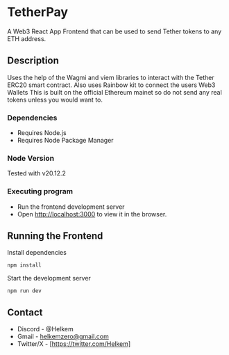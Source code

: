 # TetherPay

A Web3 React App Frontend that can be used to send Tether tokens to any ETH address.  

## Description

Uses the help of the Wagmi and viem libraries to interact with the Tether ERC20 smart contract.
Also uses Rainbow kit to connect the users Web3 Wallets
This is built on the official Ethereum mainet so do not send any real tokens unless you would want to.

### Dependencies
* Requires Node.js
* Requires Node Package Manager


### Node Version
Tested with v20.12.2
  
### Executing program
* Run the frontend development server
* Open [http://localhost:3000](http://localhost:3000) to view it in the browser.

## Running the Frontend 

Install dependencies 
```
npm install
```
Start the development server
```
npm run dev
```
## Contact
* Discord - @Helkem
* Gmail - helkemzero@gmail.com
* Twitter/X - [https://twitter.com/Helkem]
